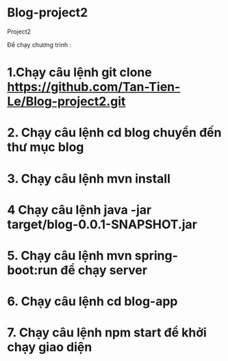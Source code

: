 # Blog-project2
Project2

Để chạy chương trình :
# 1.Chạy câu lệnh git clone https://github.com/Tan-Tien-Le/Blog-project2.git
# 2. Chạy câu lệnh cd blog chuyển đến thư mục blog
# 3. Chạy câu lệnh mvn install
# 4 Chạy câu lệnh java -jar target/blog-0.0.1-SNAPSHOT.jar
# 5. Chạy câu lệnh mvn spring-boot:run để chạy server
# 6. Chạy câu lệnh cd blog-app
# 7. Chạy câu lệnh npm start để khởi chạy giao diện
